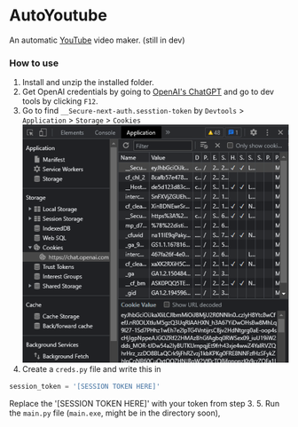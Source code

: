 # AutoYoutube

An automatic [YouTube](https://youtube.com) video maker. (still in dev)

### How to use
1. Install and unzip the installed folder.
2. Get OpenAI credentials by going to [OpenAI's ChatGPT](https://chat.openai.com/chat) and go to dev tools by clicking `F12`.
3. Go to find `__Secure-next-auth.sesstion-token` by `Devtools` > `Application` > `Storage` > `Cookies`
   ![Cookies](\ReadmeImages\cookies.png)
4. Create a `creds.py` file and write this in
```python 
session_token = '[SESSION TOKEN HERE]' 
```
Replace the '[SESSION TOKEN HERE]' with your token from step 3.
5. Run the `main.py` file (`main.exe`, might be in the directory soon),